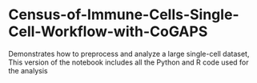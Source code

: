 # Census-of-Immune-Cells-Single-Cell-Workflow-with-CoGAPS
Demonstrates how to preprocess and analyze a large single-cell dataset, This version of the notebook includes all the Python and R code used for the analysis
